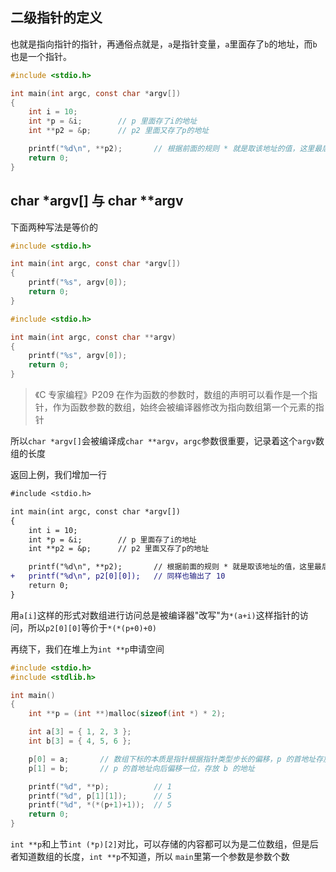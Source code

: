 ## 二级指针的定义
也就是指向指针的指针，再通俗点就是，`a`是指针变量，`a`里面存了`b`的地址，而`b`也是一个指针。

```c
#include <stdio.h>

int main(int argc, const char *argv[])
{
	int i = 10;
	int *p = &i;		// p 里面存了i的地址
	int **p2 = &p;		// p2 里面又存了p的地址

	printf("%d\n", **p2);	    // 根据前面的规则 * 就是取该地址的值，这里最后输出10
	return 0;
}
``` 

## char *argv[] 与 char **argv

下面两种写法是等价的
```c
#include <stdio.h>

int main(int argc, const char *argv[])
{
	printf("%s", argv[0]);
	return 0;
}
```

```c
#include <stdio.h>

int main(int argc, const char **argv)
{
	printf("%s", argv[0]);
	return 0;
}
```
>《C 专家编程》P209 
在作为函数的参数时，数组的声明可以看作是一个指针，作为函数参数的数组，始终会被编译器修改为指向数组第一个元素的指针

所以`char *argv[]`会被编译成`char **argv`，`argc`参数很重要，记录着这个`argv`数组的长度

返回上例，我们增加一行
```diff
#include <stdio.h>

int main(int argc, const char *argv[])
{
	int i = 10;
	int *p = &i;		// p 里面存了i的地址
	int **p2 = &p;		// p2 里面又存了p的地址

	printf("%d\n", **p2);	    // 根据前面的规则 * 就是取该地址的值，这里最后输出 10
+   printf("%d\n", p2[0][0]);   // 同样也输出了 10
	return 0;
}
```
用`a[i]`这样的形式对数组进行访问总是被编译器"改写"为`*(a+i)`这样指针的访问，所以`p2[0][0]`等价于`*(*(p+0)+0)`

再绕下，我们在堆上为`int **p`申请空间
```c
#include <stdio.h>
#include <stdlib.h>

int main()
{
	int **p = (int **)malloc(sizeof(int *) * 2);

	int a[3] = { 1, 2, 3 };
	int b[3] = { 4, 5, 6 };

	p[0] = a;		// 数组下标的本质是指针根据指针类型步长的偏移，p 的首地址存放数组 a 的地址
	p[1] = b;		// p 的首地址向后偏移一位，存放 b 的地址

	printf("%d", **p);          // 1
	printf("%d", p[1][1]);      // 5
	printf("%d", *(*(p+1)+1));  // 5
	return 0;
}
```
`int **p`和上节`int (*p)[2]`对比，可以存储的内容都可以为是二位数组，但是后者知道数组的长度，`int **p`不知道，所以 `main`里第一个参数是参数个数 